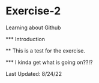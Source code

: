 # Exercise-2
Learning about Github


*** Introduction

** This is a test for the exercise.

*** I kinda get what is going on??!?

Last Updated: 8/24/22
